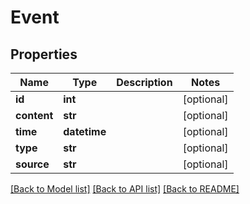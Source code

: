 # Event

## Properties
Name | Type | Description | Notes
------------ | ------------- | ------------- | -------------
**id** | **int** |  | [optional] 
**content** | **str** |  | [optional] 
**time** | **datetime** |  | [optional] 
**type** | **str** |  | [optional] 
**source** | **str** |  | [optional] 

[[Back to Model list]](../README.md#documentation-for-models) [[Back to API list]](../README.md#documentation-for-api-endpoints) [[Back to README]](../README.md)


